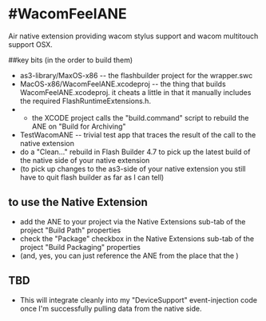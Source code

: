 #WacomFeelANE
================

Air native extension providing wacom stylus support and wacom multitouch support OSX.


##key bits (in the order to build them)
* as3-library/MaxOS-x86 -- the flashbuilder project for the wrapper.swc
* MacOS-x86/WacomFeelANE.xcodeproj  -- the thing that builds WacomFeelANE.xcodeproj. it cheats a little in that it manually includes the required FlashRuntimeExtensions.h.
* * the XCODE project calls the "build.command" script to rebuild the ANE on "Build for Archiving" 
* TestWacomANE -- trivial test app that traces the result of the call to the native extension
* do a "Clean…" rebuild in Flash Builder 4.7 to pick up the latest build of the native side of your native extension
* (to pick up changes to the as3-side of your native extension you still have to quit flash builder as far as I can tell)


## to use the Native Extension 
* add the ANE to your project via the Native Extensions sub-tab of the project "Build Path" properties
* check the "Package" checkbox in the Native Extensions sub-tab of the project "Build Packaging" properties
* (and, yes, you can just reference the ANE from the place that the )

## TBD
* This will integrate cleanly into my "DeviceSupport" event-injection code once I'm successfully pulling data from the native side.